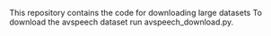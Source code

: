 This repository contains the code for downloading large datasets
To download the avspeech dataset run  avspeech_download.py.
